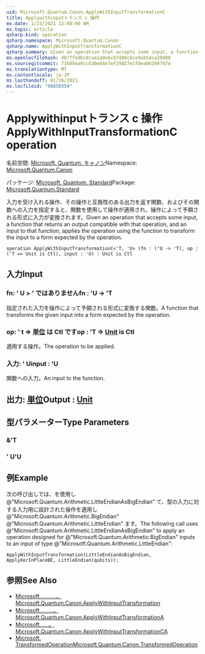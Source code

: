 ```yaml
---
uid: Microsoft.Quantum.Canon.ApplyWithInputTransformationC
title: Applywithinputトランス c 操作
ms.date: 1/23/2021 12:00:00 AM
ms.topic: article
qsharp.kind: operation
qsharp.namespace: Microsoft.Quantum.Canon
qsharp.name: ApplyWithInputTransformationC
qsharp.summary: Given an operation that accepts some input, a function that returns an output compatible with that operation, and an input to that function, applies the operation using the function to transform the input to a form expected by the operation.
ms.openlocfilehash: d877fedbc0caa1a9ebc87d80cbce9ab54ca20d88
ms.sourcegitcommit: 71605ea9cc630e84e7ef29027e1f0ea06299747e
ms.translationtype: MT
ms.contentlocale: ja-JP
ms.lasthandoff: 01/26/2021
ms.locfileid: "98850354"
---
```

# <a name="applywithinputtransformationc-operation"></a><span data-ttu-id="67b02-102">Applywithinputトランス c 操作</span><span class="sxs-lookup"><span data-stu-id="67b02-102">ApplyWithInputTransformationC operation</span></span>

<span data-ttu-id="67b02-103">名前空間: [Microsoft. Quantum. キャノン](xref:Microsoft.Quantum.Canon)</span><span class="sxs-lookup"><span data-stu-id="67b02-103">Namespace: [Microsoft.Quantum.Canon](xref:Microsoft.Quantum.Canon)</span></span>

<span data-ttu-id="67b02-104">パッケージ: [Microsoft. Quantum. Standard](https://nuget.org/packages/Microsoft.Quantum.Standard)</span><span class="sxs-lookup"><span data-stu-id="67b02-104">Package: [Microsoft.Quantum.Standard](https://nuget.org/packages/Microsoft.Quantum.Standard)</span></span>


<span data-ttu-id="67b02-105">入力を受け入れる操作、その操作と互換性のある出力を返す関数、およびその関数への入力を指定すると、関数を使用して操作が適用され、操作によって予期される形式に入力が変換されます。</span><span class="sxs-lookup"><span data-stu-id="67b02-105">Given an operation that accepts some input, a function that returns an output compatible with that operation, and an input to that function, applies the operation using the function to transform the input to a form expected by the operation.</span></span>

```qsharp
operation ApplyWithInputTransformationC<'T, 'U> (fn : ('U -> 'T), op : ('T => Unit is Ctl), input : 'U) : Unit is Ctl
```


## <a name="input"></a><span data-ttu-id="67b02-106">入力</span><span class="sxs-lookup"><span data-stu-id="67b02-106">Input</span></span>

### <a name="fn--u---t"></a><span data-ttu-id="67b02-107">fn: ' U > ' ではありません</span><span class="sxs-lookup"><span data-stu-id="67b02-107">fn : 'U -> 'T</span></span>

<span data-ttu-id="67b02-108">指定された入力を操作によって予期される形式に変換する関数。</span><span class="sxs-lookup"><span data-stu-id="67b02-108">A function that transforms the given input into a form expected by the operation.</span></span>


### <a name="op--t--unit--is-ctl"></a><span data-ttu-id="67b02-109">op: ' t => [単位](xref:microsoft.quantum.lang-ref.unit)  は Ctl です</span><span class="sxs-lookup"><span data-stu-id="67b02-109">op : 'T => [Unit](xref:microsoft.quantum.lang-ref.unit)  is Ctl</span></span>

<span data-ttu-id="67b02-110">適用する操作。</span><span class="sxs-lookup"><span data-stu-id="67b02-110">The operation to be applied.</span></span>


### <a name="input--u"></a><span data-ttu-id="67b02-111">入力: ' U</span><span class="sxs-lookup"><span data-stu-id="67b02-111">input : 'U</span></span>

<span data-ttu-id="67b02-112">関数への入力。</span><span class="sxs-lookup"><span data-stu-id="67b02-112">An input to the function.</span></span>



## <a name="output--unit"></a><span data-ttu-id="67b02-113">出力: [単位](xref:microsoft.quantum.lang-ref.unit)</span><span class="sxs-lookup"><span data-stu-id="67b02-113">Output : [Unit](xref:microsoft.quantum.lang-ref.unit)</span></span>



## <a name="type-parameters"></a><span data-ttu-id="67b02-114">型パラメーター</span><span class="sxs-lookup"><span data-stu-id="67b02-114">Type Parameters</span></span>

### <a name="t"></a><span data-ttu-id="67b02-115">&</span><span class="sxs-lookup"><span data-stu-id="67b02-115">'T</span></span>


### <a name="u"></a><span data-ttu-id="67b02-116">' U</span><span class="sxs-lookup"><span data-stu-id="67b02-116">'U</span></span>



## <a name="example"></a><span data-ttu-id="67b02-117">例</span><span class="sxs-lookup"><span data-stu-id="67b02-117">Example</span></span>

<span data-ttu-id="67b02-118">次の呼び出しでは、を使用し @"Microsoft.Quantum.Arithmetic.LittleEndianAsBigEndian" て、型の入力に対する入力用に設計された操作を適用し @"Microsoft.Quantum.Arithmetic.BigEndian" @"Microsoft.Quantum.Arithmetic.LittleEndian" ます。</span><span class="sxs-lookup"><span data-stu-id="67b02-118">The following call uses @"Microsoft.Quantum.Arithmetic.LittleEndianAsBigEndian" to apply an operation designed for @"Microsoft.Quantum.Arithmetic.BigEndian" inputs to an input of type @"Microsoft.Quantum.Arithmetic.LittleEndian":</span></span>

```qsharp
ApplyWithInputTransformation(LittleEndianAsBigEndian, ApplyXorInPlaceBE, LittleEndian(qubits));
```

## <a name="see-also"></a><span data-ttu-id="67b02-119">参照</span><span class="sxs-lookup"><span data-stu-id="67b02-119">See Also</span></span>

- [<span data-ttu-id="67b02-120">Microsoft...........。</span><span class="sxs-lookup"><span data-stu-id="67b02-120">Microsoft.Quantum.Canon.ApplyWithInputTransformation</span></span>](xref:Microsoft.Quantum.Canon.ApplyWithInputTransformation)
- [<span data-ttu-id="67b02-121">Microsoft.........。</span><span class="sxs-lookup"><span data-stu-id="67b02-121">Microsoft.Quantum.Canon.ApplyWithInputTransformationA</span></span>](xref:Microsoft.Quantum.Canon.ApplyWithInputTransformationA)
- [<span data-ttu-id="67b02-122">Microsoft......。</span><span class="sxs-lookup"><span data-stu-id="67b02-122">Microsoft.Quantum.Canon.ApplyWithInputTransformationCA</span></span>](xref:Microsoft.Quantum.Canon.ApplyWithInputTransformationCA)
- [<span data-ttu-id="67b02-123">Microsoft. TransformedOperation</span><span class="sxs-lookup"><span data-stu-id="67b02-123">Microsoft.Quantum.Canon.TransformedOperation</span></span>](xref:Microsoft.Quantum.Canon.TransformedOperation)